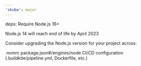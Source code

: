 ```yaml
---
'skuba': major
---
```


deps: Require Node.js 16+

Node.js 14 will reach end of life by April 2023

Consider upgrading the Node.js version for your project across:

.nvmrc
package.json#/engines/node
CI/CD configuration (.buildkite/pipeline.yml, Dockerfile, etc.)
